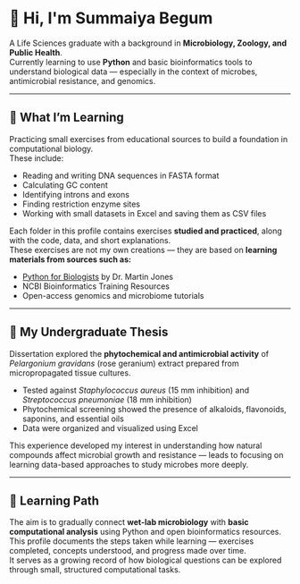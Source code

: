 
# 👋 Hi, I'm Summaiya Begum

A Life Sciences graduate with a background in **Microbiology, Zoology, and Public Health**.  
Currently learning to use **Python** and basic bioinformatics tools to understand biological data — especially in the context of microbes, antimicrobial resistance, and genomics.

---

## 🔬 What I’m Learning

Practicing small exercises from educational sources to build a foundation in computational biology.  
These include:

- Reading and writing DNA sequences in FASTA format  
- Calculating GC content  
- Identifying introns and exons  
- Finding restriction enzyme sites  
- Working with small datasets in Excel and saving them as CSV files  

Each folder in this profile contains exercises **studied and practiced**, along with the code, data, and short explanations.  
These exercises are not my own creations — they are based on **learning materials from sources such as:**
- [Python for Biologists](https://pythonforbiologists.com/) by Dr. Martin Jones  
- NCBI Bioinformatics Training Resources   
- Open-access genomics and microbiome tutorials  

---

## 🧫 My Undergraduate Thesis

Dissertation explored the **phytochemical and antimicrobial activity** of *Pelargonium gravidans* (rose geranium) extract prepared from micropropagated tissue cultures.  
- Tested against *Staphylococcus aureus* (15 mm inhibition) and *Streptococcus pneumoniae* (18 mm inhibition)  
- Phytochemical screening showed the presence of alkaloids, flavonoids, saponins, and essential oils  
- Data were organized and visualized using Excel  

This experience developed my interest in understanding how natural compounds affect microbial growth and resistance — leads to focusing on learning data-based approaches to study microbes more deeply.


---

## 🎯 Learning Path

The aim is to gradually connect **wet-lab microbiology** with **basic computational analysis** using Python and open bioinformatics resources.  
This profile documents the steps taken while learning — exercises completed, concepts understood, and progress made over time.  
It serves as a growing record of how biological questions can be explored through small, structured computational tasks.


